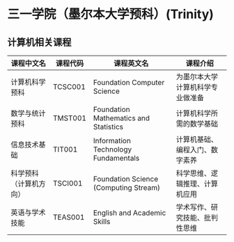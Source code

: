 # 三一学院（墨尔本大学预科）(Trinity)

## 计算机相关课程

| 课程中文名 | 课程代码 | 课程英文名 | 课程介绍 |
|-----------|---------|-----------|---------|
| 计算机科学预科 | TCSC001 | Foundation Computer Science | 为墨尔本大学计算机科学专业做准备 |
| 数学与统计预科 | TMST001 | Foundation Mathematics and Statistics | 计算机科学所需的数学基础 |
| 信息技术基础 | TIT001 | Information Technology Fundamentals | 计算机基础、编程入门、数字素养 |
| 科学预科（计算机方向） | TSCI001 | Foundation Science (Computing Stream) | 科学思维、逻辑推理、计算机应用 |
| 英语与学术技能 | TEAS001 | English and Academic Skills | 学术写作、研究技能、批判性思维 |
